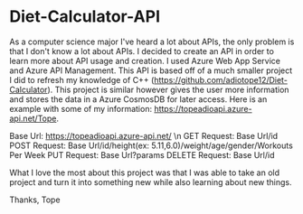 # Diet-Calculator-API

As a computer science major I've heard a lot about APIs, the only problem is that I don't know a lot about APIs. I decided to create an API in order to learn more about API usage and creation. I used Azure Web App Service and Azure API Management. This API is based off of a much smaller project I did to refresh my knowledge of C++ (https://github.com/adiotope12/Diet-Calculator). This project is similar however gives the user more information and stores the data in a Azure CosmosDB for later access. Here is an example with some of my information: https://topeadioapi.azure-api.net/Tope.

Base Url: https://topeadioapi.azure-api.net/ \n
GET Request: Base Url/id
POST Request: Base Url/id/height(ex: 5.11,6.0)/weight/age/gender/Workouts Per Week
PUT Request: Base Url?params
DELETE Request: Base Url/id

What I love the most about this project was that I was able to take an old project and turn it into something new while also learning about new things.

Thanks,
Tope
